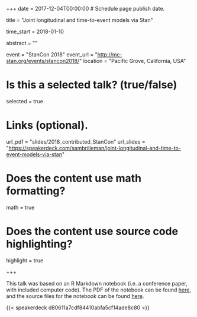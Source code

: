 +++
date = 2017-12-04T00:00:00  # Schedule page publish date.

title = "Joint longitudinal and time-to-event models via Stan"

time_start = 2018-01-10

abstract = ""

event = "StanCon 2018"
event_url = "http://mc-stan.org/events/stancon2018/"
location = "Pacific Grove, California, USA"

# Is this a selected talk? (true/false)
selected = true

# Links (optional).
url_pdf = "slides/2018_contributed_StanCon"
url_slides = "https://speakerdeck.com/sambrilleman/joint-longitudinal-and-time-to-event-models-via-stan"

# Does the content use math formatting?
math = true

# Does the content use source code highlighting?
highlight = true

+++

This talk was based on an R Markdown notebook (i.e. a conference paper, with included computer code). The PDF of the notebook can be found [here](/pdf/conference/2018_StanCon_notebook), and the source files for the notebook can be found [here](https://github.com/sambrilleman/2018-StanCon-Notebook).

{{< speakerdeck d80611a7cdf84410abfa5cf14ade8c80 >}}